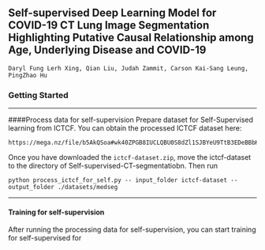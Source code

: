 ## Self-supervised Deep Learning Model for COVID-19 CT Lung Image Segmentation Highlighting Putative Causal Relationship among Age, Underlying Disease and COVID-19

    Daryl Fung Lerh Xing, Qian Liu, Judah Zammit, Carson Kai-Sang Leung, PingZhao Hu
    
### Getting Started

---

####Process data for self-supervision
Prepare dataset for Self-Supervised learning from ICTCF. You can obtain the processed ICTCF dataset here:
    
    https://mega.nz/file/b5AkQSoa#wk40ZPGB8IUCLQBU0S8dZl1SJBYeU9TtB3EDeBBbKP0
    
Once you have downloaded the ```ictcf-dataset.zip```, move the ictcf-dataset to the directory of Self-supervised-CT-segmentatiobn. Then run 

    python process_ictcf_for_self.py -- input_folder ictcf-dataset --output_folder ./datasets/medseg
    
---

#### Training for self-supervision
After running the processing data for self-supervision, you can start training for self-supervised for 

    
####